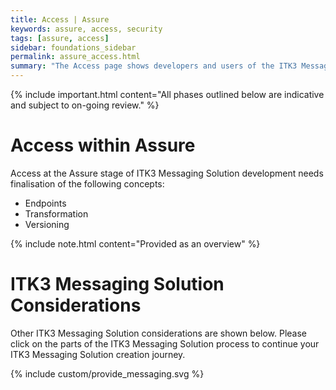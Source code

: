 ```yaml
---
title: Access | Assure
keywords: assure, access, security
tags: [assure, access]
sidebar: foundations_sidebar
permalink: assure_access.html
summary: "The Access page shows developers and users of the ITK3 Messaging Solution how to access and use ITK3 Messaging Solution in the test environment"
---
```


{% include important.html content="All phases outlined below are indicative and subject to on-going review." %}

# Access within Assure #

Access at the Assure stage of ITK3 Messaging Solution development needs finalisation of the following concepts:

- Endpoints
- Transformation
- Versioning

{% include note.html content="Provided as an overview" %}


# ITK3 Messaging Solution Considerations #

Other ITK3 Messaging Solution considerations are shown below. Please click on the parts of the ITK3 Messaging Solution process to continue your ITK3 Messaging Solution creation journey.

{% include custom/provide_messaging.svg %}


